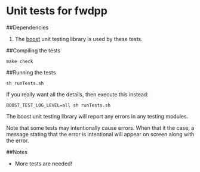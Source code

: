 # Unit tests for fwdpp

##Dependencies

1. The [boost](http://boost.org) unit testing library is used by these tests. 

##Compiling the tests

```
make check
```

##Running the tests

```
sh runTests.sh
```

If you really want all the details, then execute this instead:

```
BOOST_TEST_LOG_LEVEL=all sh runTests.sh
```

The boost unit testing library will report any errors in any testing modules.

Note that some tests may intentionally cause errors.  When that it the case, a message stating that the error is intentional will appear on screen along with the error.

##Notes

* More tests are needed!
